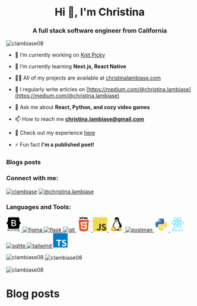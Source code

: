 <h1 align="center">Hi 👋, I'm Christina</h1>
<h3 align="center">A full stack software engineer from California</h3>

<p align="left"> <img src="https://komarev.com/ghpvc/?username=clambiase08&label=Profile%20views&color=0e75b6&style=flat" alt="clambiase08" /> </p>

- 🔭 I’m currently working on [Knit Picky](https://github.com/clambiase08/Knit-Picky)

- 🌱 I’m currently learning **Next.js, React Native**

- 👨‍💻 All of my projects are available at [christinalambiase.com](christinalambiase.com)

- 📝 I regularly write articles on [https://medium.com/@christina.lambiase](https://medium.com/@christina.lambiase)

- 💬 Ask me about **React, Python, and cozy video games**

- 📫 How to reach me **christina.lambiase@gmail.com**

- 📄 Check out my experience [here](https://docs.google.com/document/d/1ORZUAe80Yv13A6VJiVgyF2Qbv62cmvFo/edit?usp=sharing&ouid=102570182021754830895&rtpof=true&sd=true)

- ⚡ Fun fact **I'm a published poet!**

### Blogs posts
<!-- BLOG-POST-LIST:START -->
<!-- BLOG-POST-LIST:END -->

<h3 align="left">Connect with me:</h3>
<p align="left">
<a href="https://linkedin.com/in/clambiase" target="blank"><img align="center" src="https://raw.githubusercontent.com/rahuldkjain/github-profile-readme-generator/master/src/images/icons/Social/linked-in-alt.svg" alt="clambiase" height="30" width="40" /></a>
<a href="https://medium.com/@christina.lambiase" target="blank"><img align="center" src="https://raw.githubusercontent.com/rahuldkjain/github-profile-readme-generator/master/src/images/icons/Social/medium.svg" alt="@christina.lambiase" height="30" width="40" /></a>
</p>

<h3 align="left">Languages and Tools:</h3>
<p align="left"> <a href="https://getbootstrap.com" target="_blank" rel="noreferrer"> <img src="https://raw.githubusercontent.com/devicons/devicon/master/icons/bootstrap/bootstrap-plain-wordmark.svg" alt="bootstrap" width="40" height="40"/> </a> <a href="https://www.figma.com/" target="_blank" rel="noreferrer"> <img src="https://www.vectorlogo.zone/logos/figma/figma-icon.svg" alt="figma" width="40" height="40"/> </a> <a href="https://flask.palletsprojects.com/" target="_blank" rel="noreferrer"> <img src="https://www.vectorlogo.zone/logos/pocoo_flask/pocoo_flask-icon.svg" alt="flask" width="40" height="40"/> </a> <a href="https://git-scm.com/" target="_blank" rel="noreferrer"> <img src="https://www.vectorlogo.zone/logos/git-scm/git-scm-icon.svg" alt="git" width="40" height="40"/> </a> <a href="https://www.w3.org/html/" target="_blank" rel="noreferrer"> <img src="https://raw.githubusercontent.com/devicons/devicon/master/icons/html5/html5-original-wordmark.svg" alt="html5" width="40" height="40"/> </a> <a href="https://developer.mozilla.org/en-US/docs/Web/JavaScript" target="_blank" rel="noreferrer"> <img src="https://raw.githubusercontent.com/devicons/devicon/master/icons/javascript/javascript-original.svg" alt="javascript" width="40" height="40"/> </a> <a href="https://www.linux.org/" target="_blank" rel="noreferrer"> <img src="https://raw.githubusercontent.com/devicons/devicon/master/icons/linux/linux-original.svg" alt="linux" width="40" height="40"/> </a> <a href="https://postman.com" target="_blank" rel="noreferrer"> <img src="https://www.vectorlogo.zone/logos/getpostman/getpostman-icon.svg" alt="postman" width="40" height="40"/> </a> <a href="https://www.python.org" target="_blank" rel="noreferrer"> <img src="https://raw.githubusercontent.com/devicons/devicon/master/icons/python/python-original.svg" alt="python" width="40" height="40"/> </a> <a href="https://reactjs.org/" target="_blank" rel="noreferrer"> <img src="https://raw.githubusercontent.com/devicons/devicon/master/icons/react/react-original-wordmark.svg" alt="react" width="40" height="40"/> </a> <a href="https://www.sqlite.org/" target="_blank" rel="noreferrer"> <img src="https://www.vectorlogo.zone/logos/sqlite/sqlite-icon.svg" alt="sqlite" width="40" height="40"/> </a> <a href="https://tailwindcss.com/" target="_blank" rel="noreferrer"> <img src="https://www.vectorlogo.zone/logos/tailwindcss/tailwindcss-icon.svg" alt="tailwind" width="40" height="40"/> </a> <a href="https://www.typescriptlang.org/" target="_blank" rel="noreferrer"> <img src="https://raw.githubusercontent.com/devicons/devicon/master/icons/typescript/typescript-original.svg" alt="typescript" width="40" height="40"/> </a> </p>

<p><img align="left" src="https://github-readme-stats.vercel.app/api/top-langs?username=clambiase08&show_icons=true&locale=en&layout=compact" alt="clambiase08" /></p>

<p>&nbsp;<img align="center" src="https://github-readme-stats.vercel.app/api?username=clambiase08&show_icons=true&locale=en" alt="clambiase08" /></p>

<p><img align="center" src="https://github-readme-streak-stats.herokuapp.com/?user=clambiase08&" alt="clambiase08" /></p>

# Blog posts

<!-- BLOG-POST-LIST:START -->
<!-- BLOG-POST-LIST:END -->
